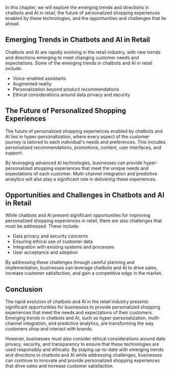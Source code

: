 
In this chapter, we will explore the emerging trends and directions in chatbots and AI in retail, the future of personalized shopping experiences enabled by these technologies, and the opportunities and challenges that lie ahead.

Emerging Trends in Chatbots and AI in Retail
--------------------------------------------

Chatbots and AI are rapidly evolving in the retail industry, with new trends and directions emerging to meet changing customer needs and expectations. Some of the emerging trends in chatbots and AI in retail include:

* Voice-enabled assistants
* Augmented reality
* Personalization beyond product recommendations
* Ethical considerations around data privacy and security

The Future of Personalized Shopping Experiences
-----------------------------------------------

The future of personalized shopping experiences enabled by chatbots and AI lies in hyper-personalization, where every aspect of the customer journey is tailored to each individual's needs and preferences. This includes personalized recommendations, promotions, content, user interfaces, and support.

By leveraging advanced AI technologies, businesses can provide hyper-personalized shopping experiences that meet the unique needs and expectations of each customer. Multi-channel integration and predictive analytics will also play a significant role in delivering these experiences.

Opportunities and Challenges in Chatbots and AI in Retail
---------------------------------------------------------

While chatbots and AI present significant opportunities for improving personalized shopping experiences in retail, there are also challenges that must be addressed. These include:

* Data privacy and security concerns
* Ensuring ethical use of customer data
* Integration with existing systems and processes
* User acceptance and adoption

By addressing these challenges through careful planning and implementation, businesses can leverage chatbots and AI to drive sales, increase customer satisfaction, and gain a competitive edge in the market.

Conclusion
----------

The rapid evolution of chatbots and AI in the retail industry presents significant opportunities for businesses to provide personalized shopping experiences that meet the needs and expectations of their customers. Emerging trends in chatbots and AI, such as hyper-personalization, multi-channel integration, and predictive analytics, are transforming the way customers shop and interact with brands.

However, businesses must also consider ethical considerations around data privacy, security, and transparency to ensure that these technologies are used responsibly and ethically. By staying up-to-date with emerging trends and directions in chatbots and AI while addressing challenges, businesses can continue to innovate and provide personalized shopping experiences that drive sales and increase customer satisfaction.
